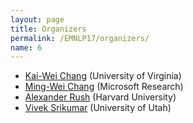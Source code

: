```yaml
---
layout: page
title: Organizers
permalink: /EMNLP17/organizers/
name: 6
---
```


* [Kai-Wei Chang](http://kwchang.net) (University of Virginia)
* [Ming-Wei Chang](http://research.microsoft.com/en-us/um/people/minchang/) (Microsoft Research)
* [Alexander Rush](http://people.seas.harvard.edu/~srush/) (Harvard University)
* [Vivek Srikumar](http://svivek.com) (University of Utah)
